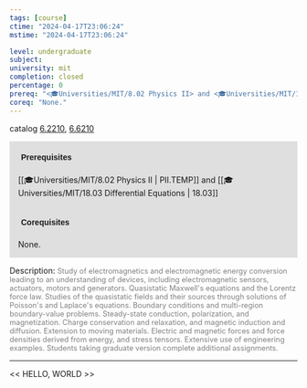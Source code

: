 ```yaml
---
tags: [course]
ctime: "2024-04-17T23:06:24"
mstime: "2024-04-17T23:06:24"

level: undergraduate
subject: 
university: mit
completion: closed
percentage: 0
prereq: "<🎓Universities/MIT/8.02 Physics II> and <🎓Universities/MIT/18.03 Differential Equations>"
coreq: "None."
---
```


catalog [6.2210](http://student.mit.edu/catalog/m6b.html#6.2210), [6.6210](http://student.mit.edu/catalog/m6b.html#6.6210)

<span style="display: block; padding: 15px; background-color: rgb(100, 100, 100, 0.2);"><font id="m_prereq3358_0" style="display: block; font-family: Arial, sans-serif; font-weight: bold; padding: 5px">Prerequisites</font><br><span id="prereq3358_0">[[🎓Universities/MIT/8.02 Physics II | PII.TEMP]] and [[🎓Universities/MIT/18.03 Differential Equations | 18.03]]</span></span>
<span style="display: block; padding: 15px; background-color: rgb(100, 100, 100, 0.2);"><font id="m_coreq3358_0" style="display: block; font-family: Arial, sans-serif; font-weight: bold; padding: 5px">Corequisites</font><br><span id="coreq3358_0">None.</span></span>

<font style="">Description:</font>
<font style="color: grey; font-size: 0.8rem;">Study of electromagnetics and electromagnetic energy conversion leading to an understanding of devices, including electromagnetic sensors, actuators, motors and generators. Quasistatic Maxwell's equations and the Lorentz force law. Studies of the quasistatic fields and their sources through solutions of Poisson's and Laplace's equations. Boundary conditions and multi-region boundary-value problems. Steady-state conduction, polarization, and magnetization. Charge conservation and relaxation, and magnetic induction and diffusion. Extension to moving materials. Electric and magnetic forces and force densities derived from energy, and stress tensors. Extensive use of engineering examples. Students taking graduate version complete additional assignments.</font>



---

<< HELLO, WORLD >>
